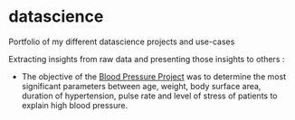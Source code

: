 # datascience
Portfolio of my different datascience projects and use-cases


Extracting insights from raw data and presenting those insights to others :
- The objective of the [Blood Pressure Project](blood_pressure.ipynb) was to determine the most significant parameters between age, weight, body surface area, duration of hypertension, pulse rate and level of stress of patients to explain high blood pressure.
 
